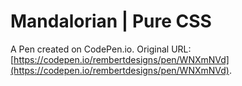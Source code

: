 # Mandalorian | Pure CSS

A Pen created on CodePen.io. Original URL: [https://codepen.io/rembertdesigns/pen/WNXmNVd](https://codepen.io/rembertdesigns/pen/WNXmNVd).

